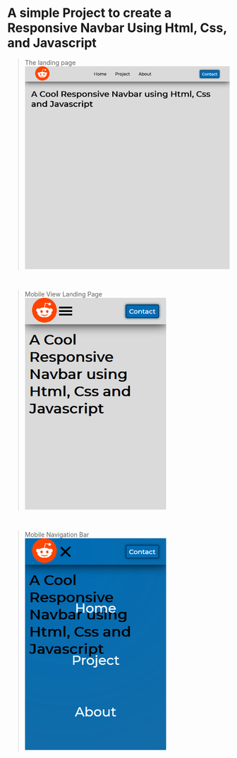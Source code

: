 # A simple Project to create a Responsive Navbar Using Html, Css, and Javascript

> The landing page
![Alt text](./img/Full_screen_image.png?raw=true "Landing Page Full Screen")

<br />

> Mobile View Landing Page
![Alt text](./img/responsive_mobile_view.png?raw=true "Responsive Mobile View")



<br />

> Mobile Navigation Bar
![Alt text](./img/mobile_view_menu.png?raw=true "Responsive Mobile View")
